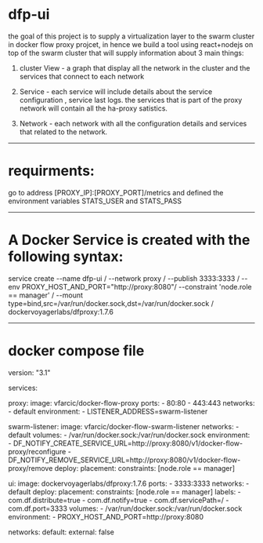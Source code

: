 # dfp-ui

the goal of this project is to supply a virtualization layer to the swarm cluster in docker flow proxy projcet,
in hence we build a tool using react+nodejs on top of the swarm cluster that will supply information about 3 main things:

1. cluster View - a graph that display all the network in the cluster and the services that connect to each network

2. Service - each service will include details about the service configuration , service last logs.
             the services that is part of the proxy network will contain all the ha-proxy satistics.

3. Network - each network with all the configuration details and services that related to the network.
-------------------------------------------------------------------------------------------------------------------------
 # requirments:
 
go to address [PROXY_IP]:[PROXY_PORT]/metrics and defined the environment variables STATS_USER and STATS_PASS
 
-------------------------------------------------------------------------------------------------------------------------
 # A Docker Service is created with the following syntax: 
 
 
service create --name dfp-ui /
--network proxy /
--publish 3333:3333 /
--env PROXY_HOST_AND_PORT="http://proxy:8080"/ 
--constraint 'node.role == manager' /
--mount type=bind,src=/var/run/docker.sock,dst=/var/run/docker.sock /
dockervoyagerlabs/dfproxy:1.7.6

-------------------------------------------------------------------------------------------------------------------------
 # docker compose file 
 
 version: "3.1"

services:

  proxy:
    image: vfarcic/docker-flow-proxy
    ports:
      - 80:80
      - 443:443
    networks:
      - default
    environment:
      - LISTENER_ADDRESS=swarm-listener

  swarm-listener:
    image: vfarcic/docker-flow-swarm-listener
    networks:
      - default
    volumes:
      - /var/run/docker.sock:/var/run/docker.sock
    environment:
      - DF_NOTIFY_CREATE_SERVICE_URL=http://proxy:8080/v1/docker-flow-proxy/reconfigure
      - DF_NOTIFY_REMOVE_SERVICE_URL=http://proxy:8080/v1/docker-flow-proxy/remove
    deploy:
      placement:
        constraints: [node.role == manager]

  ui:
    image: dockervoyagerlabs/dfproxy:1.7.6
    ports:
      - 3333:3333
    networks:
      - default
    deploy:
      placement:
        constraints: [node.role == manager]
      labels:
        - com.df.distribute=true
        - com.df.notify=true
        - com.df.servicePath=/
        - com.df.port=3333
    volumes:
      - /var/run/docker.sock:/var/run/docker.sock
    environment:
      - PROXY_HOST_AND_PORT=http://proxy:8080

 networks:
  default:
    external: false


 
 
